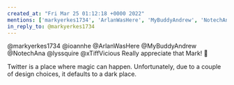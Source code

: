 ```yaml
---
created_at: "Fri Mar 25 01:12:18 +0000 2022"
mentions: ['markyerkes1734', 'ArlanWasHere', 'MyBuddyAndrew', 'NotechAna', 'lyssquire', 'xTiffVicious']
in_reply_to: @markyerkes1734
---
```


@markyerkes1734 @ioannhe @ArlanWasHere @MyBuddyAndrew @NotechAna @lyssquire @xTiffVicious Really appreciate that Mark! 🙏

Twitter is a place where magic can happen. Unfortunately, due to a couple of design choices, it defaults to a dark place.